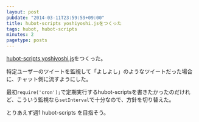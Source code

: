 ```yaml
---
layout: post
pubdate: "2014-03-11T23:59:59+09:00"
title: hubot-scripts yoshiyoshi.jsをつくった
tags: hubot, hubot-scripts
minutes: 2
pagetype: posts
---
```

[hubot-scripts yoshiyoshi.js](https://github.com/faithcreates/hubot-scripts/pull/6)をつくった。

特定ユーザーのツイートを監視して「よしよし」のようなツイートだった場合に、チャット側に流すようにした。

最初`require('cron');`で定期実行するhubot-scriptsを書きたかったのだけれど、こういう監視なら`setInterval`で十分なので、方針を切り替えた。

とりあえず週1 hubot-scripts を目指そう。

